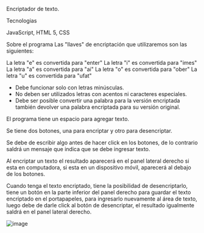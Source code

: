 Encriptador de texto.


Tecnologias


JavaScript, HTML 5, CSS


Sobre el programa
Las "llaves" de encriptación que utilizaremos son las siguientes:

La letra "e" es convertida para "enter"
La letra "i" es convertida para "imes"
La letra "a" es convertida para "ai"
La letra "o" es convertida para "ober"
La letra "u" es convertida para "ufat"


* Debe funcionar solo con letras minúsculas.
* No deben ser utilizados letras con acentos ni caracteres especiales.
* Debe ser posible convertir una palabra para la versión encriptada también devolver una palabra encriptada para su versión original.


El programa tiene un espacio para agregar texto. 

Se tiene dos botones, una para encriptar y otro para desencriptar.

Se debe de escribir algo antes de hacer click en los botones, de lo contrario saldrá un mensaje que indica que se debe ingresar texto.


Al encriptar un texto el resultado aparecerá en el panel lateral derecho si esta en computadora, si esta en un dispositivo móvil, aparecerá al debajo de los botones.


Cuando tenga el texto encriptado, tiene la posibilidad de desencriptarlo, tiene un botón en la parte inferior del panel derecho para guardar el texto encriptado en el portapapeles, para ingresarlo nuevamente al área de texto, luego debe de darle click al botón de desencriptar, el resultado igualmente saldrá en el panel lateral derecho.

![image](https://github.com/user-attachments/assets/a5c94ab1-4cbb-4283-9a93-076245d22d74)
